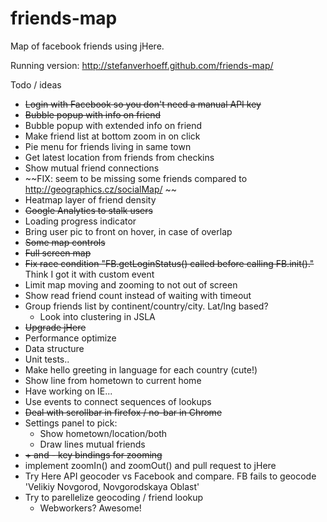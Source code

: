 friends-map
===========

Map of facebook friends using jHere.

Running version:
http://stefanverhoeff.github.com/friends-map/

Todo / ideas
- ~~Login with Facebook so you don't need a manual API key~~
- ~~Bubble popup with info on friend~~
- Bubble popup with extended info on friend
- Make friend list at bottom zoom in on click
- Pie menu for friends living in same town
- Get latest location from friends from checkins
- Show mutual friend connections
- ~~FIX: seem to be missing some friends compared to http://geographics.cz/socialMap/ ~~
- Heatmap layer of friend density
- ~~Google Analytics to stalk users~~
- Loading progress indicator
- Bring user pic to front on hover, in case of overlap
- ~~Some map controls~~
- ~~Full screen map~~
- ~~Fix race condition "FB.getLoginStatus() called before calling FB.init()."~~ Think I got it with custom event
- Limit map moving and zooming to not out of screen
- Show read friend count instead of waiting with timeout
- Group friends list by continent/country/city. Lat/lng based?
  - Look into clustering in JSLA
- ~~Upgrade jHere~~
- Performance optimize
- Data structure
- Unit tests..
- Make hello greeting in language for each country (cute!)
- Show line from hometown to current home
- Have working on IE...
- Use events to connect sequences of lookups
- ~~Deal with scrollbar in firefox / no-bar in Chrome~~
- Settings panel to pick:
  - Show hometown/location/both
  - Draw lines mutual friends
- ~~+ and - key bindings for zooming~~
- implement zoomIn() and zoomOut() and pull request to jHere
- Try Here API geocoder vs Facebook and compare. FB fails to geocode 'Velikiy Novgorod, Novgorodskaya Oblast'
- Try to parellelize geocoding / friend lookup
  - Webworkers? Awesome!